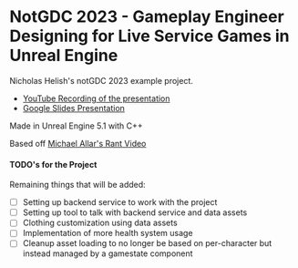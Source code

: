 # NotGDC 2023 - Gameplay Engineer Designing for Live Service Games in Unreal Engine 
Nicholas Helish's notGDC 2023 example project.

- [YouTube Recording of the presentation](https://youtu.be/ClI91hUMizA)
- [Google Slides Presentation](https://docs.google.com/presentation/d/13-eO9oqIpwOhNFaqDzAdm9_ek6-_ohlsU7zKaJc75JM/edit?usp=sharing)

Made in Unreal Engine 5.1 with C++

Based off [Michael Allar's Rant Video](https://youtu.be/kHHrDIRSr5A)

#### TODO's for the Project

Remaining things that will be added:
- [ ] Setting up backend service to work with the project
- [ ] Setting up tool to talk with backend service and data assets
- [ ] Clothing customization using data assets
- [ ] Implementation of more health system usage
- [ ] Cleanup asset loading to no longer be based on per-character but instead managed by a gamestate component
